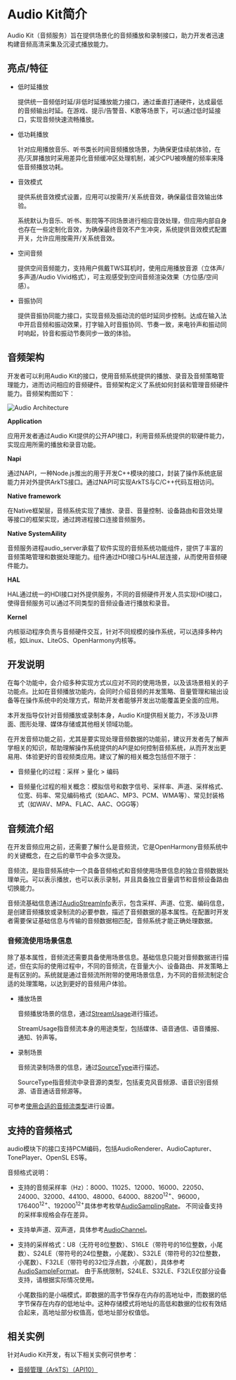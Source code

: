 # Audio Kit简介

Audio Kit（音频服务）旨在提供场景化的音频播放和录制接口，助力开发者迅速构建音频高清采集及沉浸式播放能力。

## 亮点/特征

- 低时延播放
  
   提供统一音频低时延/非低时延播放能力接口，通过垂直打通硬件，达成最低的音频输出时延。在游戏、提示/告警音、K歌等场景下，可以通过低时延接口，实现音频快速流畅播放。
<!--Del-->
- 低功耗播放

   针对应用播放音乐、听书类长时间音频播放场景，为确保更佳续航体验，在亮/灭屏播放时采用差异化音频缓冲区处理机制，减少CPU被唤醒的频率来降低音频播放功耗。
<!--DelEnd-->
- 音效模式

   提供系统音效模式设置，应用可以按需开/关系统音效，确保最佳音效输出体验。

   系统默认为音乐、听书、影院等不同场景进行相应音效处理，但应用内部自身也存在一些定制化音效，为确保最终音效不产生冲突，系统提供音效模式配置开关，允许应用按需开/关系统音效。
<!--Del-->
- 空间音频

   提供空间音频能力，支持用户佩戴TWS耳机时，使用应用播放音源（立体声/多声道/Audio Vivid格式），可主观感受到空间音频渲染效果（方位感/空间感）。
<!--DelEnd-->
- 音振协同

   提供音振协同能力接口，实现音频及振动流的低时延同步控制。达成在输入法中开启音频和振动效果，打字输入时音振协同、节奏一致，来电铃声和振动同时响起，铃音和振动节奏同步一致的体验。

## 音频架构

开发者可以利用Audio Kit的接口，使用音频系统提供的播放、录音及音频策略管理能力，进而访问相应的音频硬件。音频架构定义了系统如何封装和管理音频硬件能力。音频架构图如下：

![Audio Architecture](figures/audio-architecture.png)

**Application**

应用开发者通过Audio Kit提供的公开API接口，利用音频系统提供的软硬件能力，实现应用所需的播放和录音功能。

**Napi**

通过NAPI，一种Node.js推出的用于开发C++模块的接口，封装了操作系统底层能力并对外提供ArkTS接口。通过NAPI可实现ArkTS与C/C++代码互相访问。

**Native framework**

在Native框架层，音频系统实现了播放、录音、音量控制、设备路由和音效处理等接口的框架实现，通过跨进程接口连接音频服务。

**Native SystemAility**

音频服务进程audio_server承载了软件实现的音频系统功能组件，提供了丰富的音频策略管理和数据处理能力。组件通过HDI接口与HAL层连接，从而使用音频硬件能力。

**HAL**

HAL通过统一的HDI接口对外提供服务，不同的音频硬件开发人员实现HDI接口，使得音频服务可以通过不同类型的音频设备进行播放和录音。

**Kernel**

内核驱动程序负责与音频硬件交互，针对不同规模的操作系统，可以选择多种内核，如Linux、LiteOS、OpenHarmony内核等。

## 开发说明

在每个功能中，会介绍多种实现方式以应对不同的使用场景，以及该场景相关的子功能点。比如在音频播放功能内，会同时介绍音频的并发策略、音量管理和输出设备等在操作系统中的处理方式，帮助开发者能够开发出功能覆盖更全面的应用。

本开发指导仅针对音频播放或录制本身，Audio Kit提供相关能力，不涉及UI界面、图形处理、媒体存储或其他相关领域功能。

在开发音频功能之前，尤其是要实现处理音频数据的功能前，建议开发者先了解声学相关的知识，帮助理解操作系统提供的API是如何控制音频系统，从而开发出更易用、体验更好的音视频类应用。建议了解的相关概念包括但不限于：

- 音频量化的过程：采样 &gt; 量化 &gt; 编码

- 音频量化过程的相关概念：模拟信号和数字信号、采样率、声道、采样格式、位宽、码率、常见编码格式（如AAC、MP3、PCM、WMA等）、常见封装格式（如WAV、MPA、FLAC、AAC、OGG等）

## 音频流介绍

在开发音频应用之前，还需要了解什么是音频流，它是OpenHarmony音频系统中的关键概念，在之后的章节中会多次提及。

音频流，是指音频系统中一个具备音频格式和音频使用场景信息的独立音频数据处理单元。可以表示播放，也可以表示录制，并且具备独立音量调节和音频设备路由切换能力。

音频流基础信息通过[AudioStreamInfo](../../reference/apis-audio-kit/arkts-apis-audio-i.md#audiostreaminfo8)表示，包含采样、声道、位宽、编码信息，是创建音频播放或录制流的必要参数，描述了音频数据的基本属性。在配置时开发者需要保证基础信息与传输的音频数据相匹配，音频系统才能正确处理数据。

### 音频流使用场景信息

除了基本属性，音频流还需要具备使用场景信息。基础信息只能对音频数据进行描述，但在实际的使用过程中，不同的音频流，在音量大小、设备路由、并发策略上是有区别的。系统就是通过音频流所附带的使用场景信息，为不同的音频流制定合适的处理策略，以达到更好的音频用户体验。

- 播放场景

  音频播放场景的信息，通过[StreamUsage](../../reference/apis-audio-kit/arkts-apis-audio-e.md#streamusage)进行描述。

  StreamUsage指音频流本身的用途类型，包括媒体、语音通信、语音播报、通知、铃声等。

- 录制场景

  音频流录制场景的信息，通过[SourceType](../../reference/apis-audio-kit/arkts-apis-audio-e.md#sourcetype8)进行描述。

  SourceType指音频流中录音源的类型，包括麦克风音频源、语音识别音频源、语音通话音频源等。

可参考[使用合适的音频流类型](using-right-streamusage-and-sourcetype.md)进行设置。

## 支持的音频格式

audio模块下的接口支持PCM编码，包括AudioRenderer、AudioCapturer、TonePlayer、OpenSL ES等。

音频格式说明：

- 支持的音频采样率（Hz）：8000、11025、12000、16000、22050、24000、32000、44100、48000、64000、88200<sup>12+</sup>、96000，176400<sup>12+</sup>、192000<sup>12+</sup>具体参考枚举[AudioSamplingRate](../../reference/apis-audio-kit/arkts-apis-audio-e.md#audiosamplingrate8)。
  不同设备支持的采样率规格会存在差异。

- 支持单声道、双声道，具体参考[AudioChannel](../../reference/apis-audio-kit/arkts-apis-audio-e.md#audiochannel8)。

- 支持的采样格式：U8（无符号8位整数）、S16LE（带符号的16位整数，小尾数）、S24LE（带符号的24位整数，小尾数）、S32LE（带符号的32位整数，小尾数）、F32LE（带符号的32位浮点数，小尾数），具体参考[AudioSampleFormat](../../reference/apis-audio-kit/arkts-apis-audio-e.md#audiosampleformat8)。
  由于系统限制，S24LE、S32LE、F32LE仅部分设备支持，请根据实际情况使用。

  小尾数指的是小端模式，即数据的高字节保存在内存的高地址中，而数据的低字节保存在内存的低地址中。这种存储模式将地址的高低和数据的位权有效结合起来，高地址部分权值高，低地址部分权值低。

## 相关实例

针对Audio Kit开发，有以下相关实例可供参考：

- [音频管理（ArkTS）（API10）](https://gitcode.com/openharmony/applications_app_samples/tree/master/code/BasicFeature/Media/Audio)
